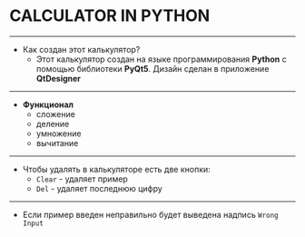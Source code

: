 # CALCULATOR IN PYTHON

---

* Как создан этот калькулятор?
  * Этот калькулятор создан на языке программирования **Python** с помощью библиотеки **PyQt5**. Дизайн
    сделан в приложение **QtDesigner**

---

* **Функционал**
  * сложение 
  * деление
  * умножение 
  * вычитание
  
---

* Чтобы удалять в калькуляторе есть две кнопки:
    * <code>Clear</code> - удаляет пример
    * <code>Del</code> - удаляет последнюю цифру

---
* Если пример введен неправильно будет выведена надпись <code>Wrong Input</code>
